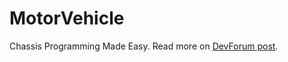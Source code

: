 # MotorVehicle

Chassis Programming Made Easy. Read more on [DevForum post](https://devforum.roblox.com/t/motorvehicle-chassis-programming-made-easy/2136669).
